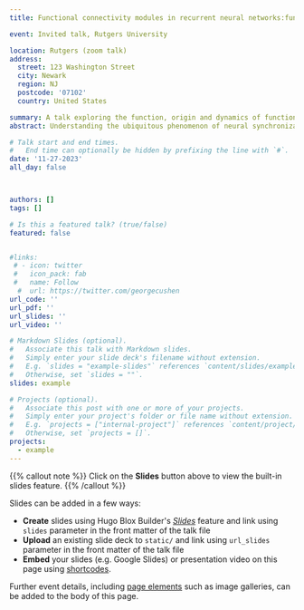 ```yaml
---
title: Functional connectivity modules in recurrent neural networks:function, origin and dynamics

event: Invited talk, Rutgers University

location: Rutgers (zoom talk)
address:
  street: 123 Washington Street
  city: Newark
  region: NJ
  postcode: '07102'
  country: United States

summary: A talk exploring the function, origin and dynamics of functional connectivity modules in recurrent neural networks
abstract: Understanding the ubiquitous phenomenon of neural synchronization across species and organizational levels is crucial for decoding brain function. Despite its prevalence, the specific functional role, origin, and dynamical implication of modular structures in correlation-based networks remains ambiguous. Using recurrent neural networks trained on systems neuroscience tasks, this study investigates these important characteristics of modularity in correlation networks. We demonstrate that modules are functionally coherent units that contribute to specialized information processing. We show that modules form spontaneously from asymmetries in the sign and weight of projections from the input layer to the recurrent layer. Moreover, we show that modules define connections with similar roles in governing system behavior and dynamics. Collectively, our findings clarify the function, formation, and operational significance of functional connectivity modules, offering insights into cortical function and laying the groundwork for further studies on brain function, development, and dynamics.

# Talk start and end times.
#   End time can optionally be hidden by prefixing the line with `#`.
date: '11-27-2023'
all_day: false



authors: []
tags: []

# Is this a featured talk? (true/false)
featured: false


#links:
 # - icon: twitter
 #   icon_pack: fab
 #   name: Follow
  #  url: https://twitter.com/georgecushen
url_code: ''
url_pdf: ''
url_slides: ''
url_video: ''

# Markdown Slides (optional).
#   Associate this talk with Markdown slides.
#   Simply enter your slide deck's filename without extension.
#   E.g. `slides = "example-slides"` references `content/slides/example-slides.md`.
#   Otherwise, set `slides = ""`.
slides: example

# Projects (optional).
#   Associate this post with one or more of your projects.
#   Simply enter your project's folder or file name without extension.
#   E.g. `projects = ["internal-project"]` references `content/project/deep-learning/index.md`.
#   Otherwise, set `projects = []`.
projects:
  - example
---
```


{{% callout note %}}
Click on the **Slides** button above to view the built-in slides feature.
{{% /callout %}}

Slides can be added in a few ways:

- **Create** slides using Hugo Blox Builder's [_Slides_](https://docs.hugoblox.com/reference/content-types/) feature and link using `slides` parameter in the front matter of the talk file
- **Upload** an existing slide deck to `static/` and link using `url_slides` parameter in the front matter of the talk file
- **Embed** your slides (e.g. Google Slides) or presentation video on this page using [shortcodes](https://docs.hugoblox.com/reference/markdown/).

Further event details, including [page elements](https://docs.hugoblox.com/reference/markdown/) such as image galleries, can be added to the body of this page.